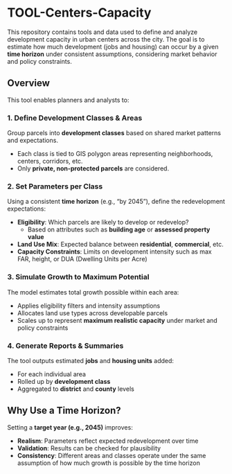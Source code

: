 # TOOL-Centers-Capacity

This repository contains tools and data used to define and analyze development capacity in urban centers across the city. The goal is to estimate how much development (jobs and housing) can occur by a given **time horizon** under consistent assumptions, considering market behavior and policy constraints.

## Overview

This tool enables planners and analysts to:

### 1. Define Development Classes & Areas

Group parcels into **development classes** based on shared market patterns and expectations.

- Each class is tied to GIS polygon areas representing neighborhoods, centers, corridors, etc.
- Only **private, non-protected parcels** are considered.

### 2. Set Parameters per Class

Using a consistent **time horizon** (e.g., “by 2045”), define the redevelopment expectations:

- **Eligibility**: Which parcels are likely to develop or redevelop?
  - Based on attributes such as **building age** or **assessed property value**
- **Land Use Mix**: Expected balance between **residential**, **commercial**, etc.
- **Capacity Constraints**: Limits on development intensity such as max FAR, height, or DUA (Dwelling Units per Acre)

### 3. Simulate Growth to Maximum Potential

The model estimates total growth possible within each area:

- Applies eligibility filters and intensity assumptions
- Allocates land use types across developable parcels
- Scales up to represent **maximum realistic capacity** under market and policy constraints

### 4. Generate Reports & Summaries

The tool outputs estimated **jobs** and **housing units** added:

- For each individual area
- Rolled up by **development class**
- Aggregated to **district** and **county** levels

## Why Use a Time Horizon?

Setting a **target year (e.g., 2045)** improves:

- **Realism**: Parameters reflect expected redevelopment over time  
- **Validation**: Results can be checked for plausibility  
- **Consistency**: Different areas and classes operate under the same assumption of how much growth is possible by the time horizon
